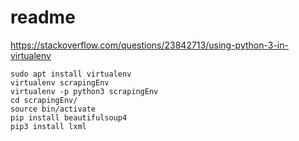 # readme

https://stackoverflow.com/questions/23842713/using-python-3-in-virtualenv  

```commands
sudo apt install virtualenv
virtualenv scrapingEnv
virtualenv -p python3 scrapingEnv
cd scrapingEnv/
source bin/activate
pip install beautifulsoup4
pip3 install lxml
```